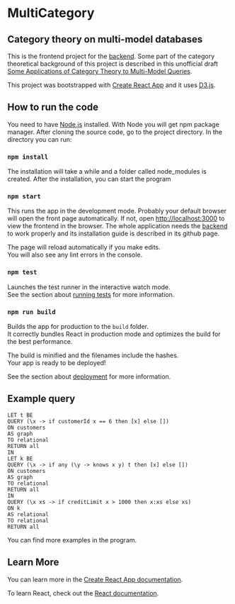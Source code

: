 # MultiCategory
## Category theory on multi-model databases

This is the frontend project for the [backend](https://github.com/valterUo/demo-system-backend-Haskell). Some part of the category theoretical background of this project is described in this unofficial draft [Some Applications of Category Theory to Multi-Model Queries](https://www.overleaf.com/read/kqvkvrhcnmxv).

This project was bootstrapped with [Create React App](https://github.com/facebook/create-react-app) and it uses [D3.js](https://d3js.org/).

## How to run the code

You need to have [Node.js](https://nodejs.org/en/) installed. With Node you will get npm package manager. After cloning the source code, go to the project directory. In the directory you can run:

### `npm install`

The installation will take a while and a folder called node_modules is created. After the installation, you can start the program

### `npm start`

This runs the app in the development mode. Probably your default browser will open the front page automatically. If not, open [http://localhost:3000](http://localhost:3000) to view the frontend in the browser. The whole application needs the [backend](https://github.com/valterUo/demo-system-backend-Haskell) to work properly and its installation guide is described in its github page. <br> 

The page will reload automatically if you make edits.<br>
You will also see any lint errors in the console.

### `npm test`

Launches the test runner in the interactive watch mode.<br>
See the section about [running tests](https://facebook.github.io/create-react-app/docs/running-tests) for more information.

### `npm run build`

Builds the app for production to the `build` folder.<br>
It correctly bundles React in production mode and optimizes the build for the best performance.

The build is minified and the filenames include the hashes.<br>
Your app is ready to be deployed!

See the section about [deployment](https://facebook.github.io/create-react-app/docs/deployment) for more information.

## Example query

```
LET t BE
QUERY (\x -> if customerId x == 6 then [x] else [])
ON customers
AS graph
TO relational
RETURN all
IN
LET k BE
QUERY (\x -> if any (\y -> knows x y) t then [x] else [])
ON customers
AS graph
TO relational
RETURN all
IN
QUERY (\x xs -> if creditLimit x > 1000 then x:xs else xs)
ON k
AS relational
TO relational
RETURN all
```

You can find more examples in the program.

## Learn More

You can learn more in the [Create React App documentation](https://facebook.github.io/create-react-app/docs/getting-started).

To learn React, check out the [React documentation](https://reactjs.org/).
